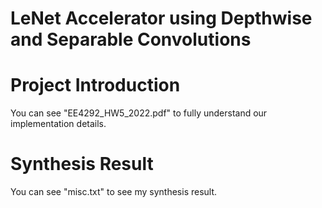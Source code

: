 # LeNet Accelerator using Depthwise and Separable Convolutions

# Project Introduction
You can see "EE4292_HW5_2022.pdf" to fully understand our implementation details. 

# Synthesis Result
You can see "misc.txt" to see my synthesis result.

